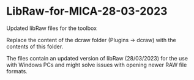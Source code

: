 # LibRaw-for-MICA-28-03-2023
Updated libRaw files for the toolbox

Replace the content of the dcraw folder (Plugins -> dcraw) with the contents of this folder.

The files contain an updated version of libRaw (28/03/2023) for the use with Windows PCs and might solve issues with opening newer RAW file formats. 
